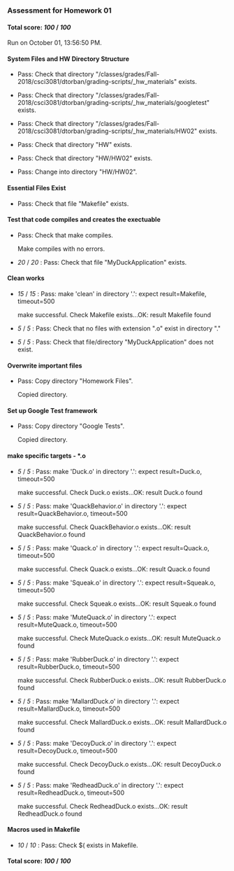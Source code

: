 ### Assessment for Homework 01

#### Total score: _100_ / _100_

Run on October 01, 13:56:50 PM.


#### System Files and HW Directory Structure

+ Pass: Check that directory "/classes/grades/Fall-2018/csci3081/dtorban/grading-scripts/_hw_materials" exists.

+ Pass: Check that directory "/classes/grades/Fall-2018/csci3081/dtorban/grading-scripts/_hw_materials/googletest" exists.

+ Pass: Check that directory "/classes/grades/Fall-2018/csci3081/dtorban/grading-scripts/_hw_materials/HW02" exists.

+ Pass: Check that directory "HW" exists.

+ Pass: Check that directory "HW/HW02" exists.

+ Pass: Change into directory "HW/HW02".


#### Essential Files Exist

+ Pass: Check that file "Makefile" exists.


#### Test that code compiles and creates the exectuable

+ Pass: Check that make compiles.

    Make compiles with no errors.



+  _20_ / _20_ : Pass: Check that file "MyDuckApplication" exists.


#### Clean works

+  _15_ / _15_ : Pass: make 'clean' in directory '.': expect result=Makefile, timeout=500

    make successful.
    Check Makefile exists...OK: result Makefile found

+  _5_ / _5_ : Pass: Check that no files with extension ".o" exist in directory "."

+  _5_ / _5_ : Pass: Check that file/directory "MyDuckApplication" does not exist.


#### Overwrite important files

+ Pass: Copy directory "Homework Files".

    Copied directory.




#### Set up Google Test framework

+ Pass: Copy directory "Google Tests".

    Copied directory.




#### make specific targets - *.o

+  _5_ / _5_ : Pass: make 'Duck.o' in directory '.': expect result=Duck.o, timeout=500

    make successful.
    Check Duck.o exists...OK: result Duck.o found

+  _5_ / _5_ : Pass: make 'QuackBehavior.o' in directory '.': expect result=QuackBehavior.o, timeout=500

    make successful.
    Check QuackBehavior.o exists...OK: result QuackBehavior.o found

+  _5_ / _5_ : Pass: make 'Quack.o' in directory '.': expect result=Quack.o, timeout=500

    make successful.
    Check Quack.o exists...OK: result Quack.o found

+  _5_ / _5_ : Pass: make 'Squeak.o' in directory '.': expect result=Squeak.o, timeout=500

    make successful.
    Check Squeak.o exists...OK: result Squeak.o found

+  _5_ / _5_ : Pass: make 'MuteQuack.o' in directory '.': expect result=MuteQuack.o, timeout=500

    make successful.
    Check MuteQuack.o exists...OK: result MuteQuack.o found

+  _5_ / _5_ : Pass: make 'RubberDuck.o' in directory '.': expect result=RubberDuck.o, timeout=500

    make successful.
    Check RubberDuck.o exists...OK: result RubberDuck.o found

+  _5_ / _5_ : Pass: make 'MallardDuck.o' in directory '.': expect result=MallardDuck.o, timeout=500

    make successful.
    Check MallardDuck.o exists...OK: result MallardDuck.o found

+  _5_ / _5_ : Pass: make 'DecoyDuck.o' in directory '.': expect result=DecoyDuck.o, timeout=500

    make successful.
    Check DecoyDuck.o exists...OK: result DecoyDuck.o found

+  _5_ / _5_ : Pass: make 'RedheadDuck.o' in directory '.': expect result=RedheadDuck.o, timeout=500

    make successful.
    Check RedheadDuck.o exists...OK: result RedheadDuck.o found


#### Macros used in Makefile

+  _10_ / _10_ : Pass: Check $( exists in Makefile.

#### Total score: _100_ / _100_

